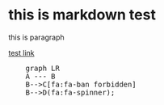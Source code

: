 # this is markdown test

this is paragraph

[test link](www.google.com)

<pre class="mermaid">
    graph LR
    A --- B
    B-->C[fa:fa-ban forbidden]
    B-->D(fa:fa-spinner);
</pre>
